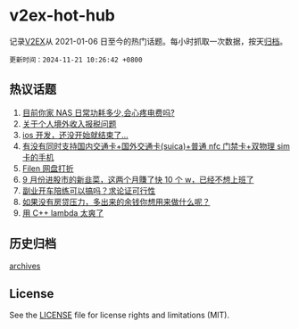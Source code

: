 # v2ex-hot-hub

 记录[V2EX](https://www.v2ex.com/)从 2021-01-06 日至今的热门话题。每小时抓取一次数据，按天[归档](archives)。

`更新时间：2024-11-21 10:26:42 +0800`

## 热议话题

1. [目前你家 NAS 日常功耗多少,会心疼电费吗?](https://www.v2ex.com/t/1091114)
1. [关于个人境外收入报税问题](https://www.v2ex.com/t/1091157)
1. [ios 开发，还没开始就结束了...](https://www.v2ex.com/t/1091121)
1. [有没有同时支持国内交通卡+国外交通卡(suica)+普通 nfc 门禁卡+双物理 sim 卡的手机](https://www.v2ex.com/t/1091210)
1. [Filen 网盘打折](https://www.v2ex.com/t/1091227)
1. [9 月份进股市的新韭菜，这两个月賺了快 10 个 w，已经不想上班了](https://www.v2ex.com/t/1091212)
1. [副业开车陪练可以搞吗？求论证可行性](https://www.v2ex.com/t/1091152)
1. [如果没有房贷压力，多出来的余钱你想用来做什么呢？](https://www.v2ex.com/t/1091378)
1. [用 C++ lambda 太爽了](https://www.v2ex.com/t/1091206)

## 历史归档

[archives](archives)

## License

See the [LICENSE](LICENSE) file for license rights and limitations (MIT).

